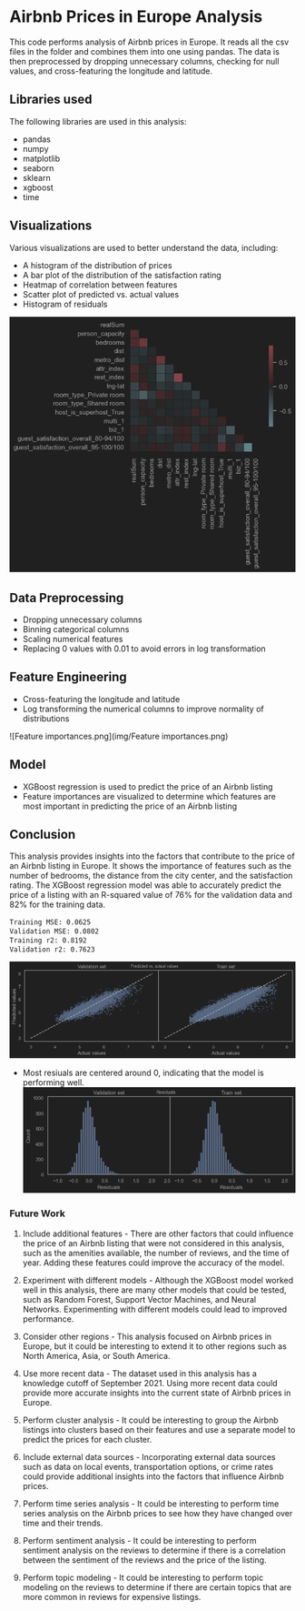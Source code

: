 # Airbnb Prices in Europe Analysis

This code performs analysis of Airbnb prices in Europe. It reads all the csv files in the folder and combines them into one using pandas. The data is then preprocessed by dropping unnecessary columns, checking for null values, and cross-featuring the longitude and latitude.

## Libraries used
The following libraries are used in this analysis:

* pandas
* numpy
* matplotlib
* seaborn
* sklearn
* xgboost
* time


## Visualizations
Various visualizations are used to better understand the data, including:

* A histogram of the distribution of prices
* A bar plot of the distribution of the satisfaction rating
* Heatmap of correlation between features
* Scatter plot of predicted vs. actual values
* Histogram of residuals

![Collinearity_heatmap.png](img/Collinearity_heatmap.png)


## Data Preprocessing
* Dropping unnecessary columns
* Binning categorical columns
* Scaling numerical features
* Replacing 0 values with 0.01 to avoid errors in log transformation


## Feature Engineering
* Cross-featuring the longitude and latitude
* Log transforming the numerical columns to improve normality of distributions

![Feature importances.png](img/Feature importances.png)


## Model
* XGBoost regression is used to predict the price of an Airbnb listing
* Feature importances are visualized to determine which features are most important in predicting the price of an Airbnb listing


## Conclusion
This analysis provides insights into the factors that contribute to the price of an Airbnb listing in Europe. It shows the importance of features such as the number of bedrooms, the distance from the city center, and the satisfaction rating. The XGBoost regression model was able to accurately predict the price of a listing with an R-squared value of 76% for the validation data and 82% for the training data.

```
Training MSE: 0.0625
Validation MSE: 0.0802
Training r2: 0.8192
Validation r2: 0.7623
```

![Actuals_vs_Predicted.png](img/Actuals_vs_Predicted.png)

* Most resiuals are centered around 0, indicating that the model is performing well.
![Residuals.png](img/Residuals.png)


### Future Work

1. Include additional features - There are other factors that could influence the price of an Airbnb listing that were not considered in this analysis, such as the amenities available, the number of reviews, and the time of year. Adding these features could improve the accuracy of the model.

2. Experiment with different models - Although the XGBoost model worked well in this analysis, there are many other models that could be tested, such as Random Forest, Support Vector Machines, and Neural Networks. Experimenting with different models could lead to improved performance.

3. Consider other regions - This analysis focused on Airbnb prices in Europe, but it could be interesting to extend it to other regions such as North America, Asia, or South America.

4. Use more recent data - The dataset used in this analysis has a knowledge cutoff of September 2021. Using more recent data could provide more accurate insights into the current state of Airbnb prices in Europe.

5. Perform cluster analysis - It could be interesting to group the Airbnb listings into clusters based on their features and use a separate model to predict the prices for each cluster.

6. Include external data sources - Incorporating external data sources such as data on local events, transportation options, or crime rates could provide additional insights into the factors that influence Airbnb prices.

7. Perform time series analysis - It could be interesting to perform time series analysis on the Airbnb prices to see how they have changed over time and their trends.

8. Perform sentiment analysis - It could be interesting to perform sentiment analysis on the reviews to determine if there is a correlation between the sentiment of the reviews and the price of the listing.

9. Perform topic modeling - It could be interesting to perform topic modeling on the reviews to determine if there are certain topics that are more common in reviews for expensive listings.



